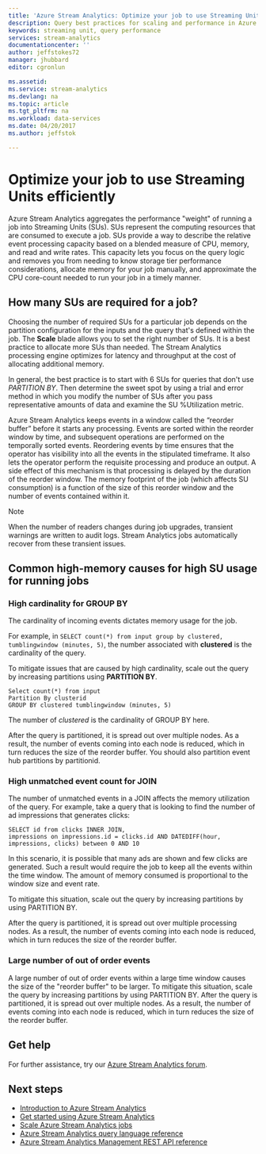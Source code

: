 ```yaml
---
title: 'Azure Stream Analytics: Optimize your job to use Streaming Units efficiently | Microsoft Docs'
description: Query best practices for scaling and performance in Azure Stream Analytics.
keywords: streaming unit, query performance
services: stream-analytics
documentationcenter: ''
author: jeffstokes72
manager: jhubbard
editor: cgronlun

ms.assetid: 
ms.service: stream-analytics
ms.devlang: na
ms.topic: article
ms.tgt_pltfrm: na
ms.workload: data-services
ms.date: 04/20/2017
ms.author: jeffstok

---
```


# Optimize your job to use Streaming Units efficiently

Azure Stream Analytics aggregates the performance "weight" of running a job into Streaming Units (SUs). SUs represent the computing resources that are consumed to execute a job. SUs provide a way to describe the relative event processing capacity based on a blended measure of CPU, memory, and read and write rates. This capacity lets you focus on the query logic and removes you from needing to know storage tier performance considerations, allocate memory for your job manually, and approximate the CPU core-count needed to run your job in a timely manner.

## How many SUs are required for a job?

Choosing the number of required SUs for a particular job depends on the partition configuration for the inputs and the query that's defined within the job. The **Scale** blade allows you to set the right number of SUs. It is a best practice to allocate more SUs than needed. The Stream Analytics processing engine optimizes for latency and throughput at the cost of allocating additional memory.

In general, the best practice is to start with 6 SUs for queries that don't use *PARTITION BY*. Then determine the sweet spot by using a trial and error method in which you modify the number of SUs after you pass representative amounts of data and examine the SU %Utilization metric.

Azure Stream Analytics keeps events in a window called the “reorder buffer” before it starts any processing. Events are sorted within the reorder window by time, and subsequent operations are performed on the temporally sorted events. Reordering events by time ensures that the operator has visibility into all the events in the stipulated timeframe. It also lets the operator perform the requisite processing and produce an output. A side effect of this mechanism is that processing is delayed by the duration of the reorder window. The memory footprint of the job (which affects SU consumption) is a function of the size of this reorder window and the number of events contained within it.

> [!NOTE]
> When the number of readers changes during job upgrades, transient warnings are written to audit logs. Stream Analytics jobs automatically recover from these transient issues.

## Common high-memory causes for high SU usage for running jobs

### High cardinality for GROUP BY

The cardinality of incoming events dictates memory usage for the job.

For example, in `SELECT count(*) from input group by clustered, tumblingwindow (minutes, 5)`, the number associated with **clustered** is the cardinality of the query.

To mitigate issues that are caused by high cardinality, scale out the query by increasing partitions using **PARTITION BY**.

```
Select count(*) from input
Partition By clusterid
GROUP BY clustered tumblingwindow (minutes, 5)
```

The number of *clustered* is the cardinality of GROUP BY here.

After the query is partitioned, it is spread out over multiple nodes. As a result, the number of events coming into each node is reduced, which in turn reduces the size of the reorder buffer. You should also partition event hub partitions by partitionid.

### High unmatched event count for JOIN

The number of unmatched events in a JOIN affects the memory utilization of the query. For example, take a query that is looking to find the number of ad impressions that generates clicks:

```
SELECT id from clicks INNER JOIN,
impressions on impressions.id = clicks.id AND DATEDIFF(hour, impressions, clicks) between 0 AND 10
```

In this scenario, it is possible that many ads are shown and few clicks are generated. Such a result would require the job to keep all the events within the time window. The amount of memory consumed is proportional to the window size and event rate. 

To mitigate this situation, scale out the query by increasing partitions by using PARTITION BY. 

After the query is partitioned, it is spread out over multiple processing nodes. As a result, the number of events coming into each node is reduced, which in turn reduces the size of the reorder buffer.

### Large number of out of order events 

A large number of out of order events within a large time window causes the size of the "reorder buffer" to be larger. To mitigate this situation, scale the query by increasing partitions by using PARTITION BY. After the query is partitioned, it is spread out over multiple nodes. As a result, the number of events coming into each node is reduced, which in turn reduces the size of the reorder buffer. 


## Get help
For further assistance, try our [Azure Stream Analytics forum](https://social.msdn.microsoft.com/Forums/home?forum=AzureStreamAnalytics).

## Next steps
* [Introduction to Azure Stream Analytics](stream-analytics-introduction.md)
* [Get started using Azure Stream Analytics](stream-analytics-get-started.md)
* [Scale Azure Stream Analytics jobs](stream-analytics-scale-jobs.md)
* [Azure Stream Analytics query language reference](https://msdn.microsoft.com/library/azure/dn834998.aspx)
* [Azure Stream Analytics Management REST API reference](https://msdn.microsoft.com/library/azure/dn835031.aspx)
